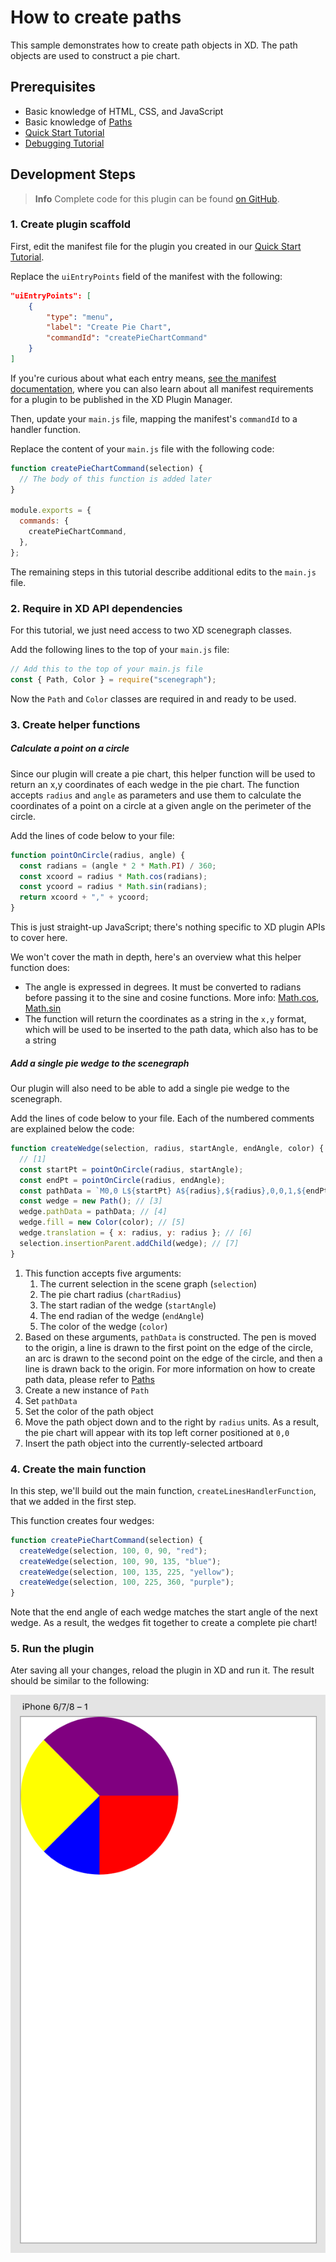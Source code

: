 # How to create paths

This sample demonstrates how to create path objects in XD. The path objects are used to construct a pie chart.

## Prerequisites

- Basic knowledge of HTML, CSS, and JavaScript
- Basic knowledge of [Paths](https://developer.mozilla.org/en-US/docs/Web/SVG/Tutorial/Paths)
- [Quick Start Tutorial](/tutorials/quick-start/)
- [Debugging Tutorial](/tutorials/debugging/)

## Development Steps

> **Info**
> Complete code for this plugin can be found [on GitHub](https://github.com/AdobeXD/Plugin-Samples/tree/master/how-to-create-path-objects).

### 1. Create plugin scaffold

First, edit the manifest file for the plugin you created in our [Quick Start Tutorial](/tutorials/quick-start/).

Replace the `uiEntryPoints` field of the manifest with the following:

```json
"uiEntryPoints": [
    {
        "type": "menu",
        "label": "Create Pie Chart",
        "commandId": "createPieChartCommand"
    }
]
```

If you're curious about what each entry means, [see the manifest documentation](/reference/structure/manifest/), where you can also learn about all manifest requirements for a plugin to be published in the XD Plugin Manager.

Then, update your `main.js` file, mapping the manifest's `commandId` to a handler function.

Replace the content of your `main.js` file with the following code:

```js
function createPieChartCommand(selection) {
  // The body of this function is added later
}

module.exports = {
  commands: {
    createPieChartCommand,
  },
};
```

The remaining steps in this tutorial describe additional edits to the `main.js` file.

### 2. Require in XD API dependencies

For this tutorial, we just need access to two XD scenegraph classes.

Add the following lines to the top of your `main.js` file:

```js
// Add this to the top of your main.js file
const { Path, Color } = require("scenegraph");
```

Now the `Path` and `Color` classes are required in and ready to be used.

### 3. Create helper functions

##### Calculate a point on a circle

Since our plugin will create a pie chart, this helper function will be used to return an x,y coordinates of each wedge in the pie chart. The function accepts `radius` and `angle` as parameters and use them to calculate the coordinates of a point on a circle at a given angle on the perimeter of the circle.

Add the lines of code below to your file:

```js
function pointOnCircle(radius, angle) {
  const radians = (angle * 2 * Math.PI) / 360;
  const xcoord = radius * Math.cos(radians);
  const ycoord = radius * Math.sin(radians);
  return xcoord + "," + ycoord;
}
```

This is just straight-up JavaScript; there's nothing specific to XD plugin APIs to cover here.

We won't cover the math in depth, here's an overview what this helper function does:

- The angle is expressed in degrees. It must be converted to radians before passing it to the sine and cosine functions. More info: [Math.cos](https://developer.mozilla.org/en-US/docs/Web/JavaScript/Reference/Global_Objects/Math/cos), [Math.sin](https://developer.mozilla.org/en-US/docs/Web/JavaScript/Reference/Global_Objects/Math/sin)
- The function will return the coordinates as a string in the `x,y` format, which will be used to be inserted to the path data, which also has to be a string

##### Add a single pie wedge to the scenegraph

Our plugin will also need to be able to add a single pie wedge to the scenegraph.

Add the lines of code below to your file. Each of the numbered comments are explained below the code:

```js
function createWedge(selection, radius, startAngle, endAngle, color) {
  // [1]
  const startPt = pointOnCircle(radius, startAngle);
  const endPt = pointOnCircle(radius, endAngle);
  const pathData = `M0,0 L${startPt} A${radius},${radius},0,0,1,${endPt} L0,0`; // [2]
  const wedge = new Path(); // [3]
  wedge.pathData = pathData; // [4]
  wedge.fill = new Color(color); // [5]
  wedge.translation = { x: radius, y: radius }; // [6]
  selection.insertionParent.addChild(wedge); // [7]
}
```

1. This function accepts five arguments:
   1. The current selection in the scene graph (`selection`)
   1. The pie chart radius (`chartRadius`)
   1. The start radian of the wedge (`startAngle`)
   1. The end radian of the wedge (`endAngle`)
   1. The color of the wedge (`color`)
1. Based on these arguments, `pathData` is constructed. The pen is moved to the origin, a line is drawn to the first point on the edge of the circle, an arc is drawn to the second point on the edge of the circle, and then a line is drawn back to the origin. For more information on how to create path data, please refer to [Paths](https://developer.mozilla.org/en-US/docs/Web/SVG/Tutorial/Paths)
1. Create a new instance of `Path`
1. Set `pathData`
1. Set the color of the path object
1. Move the path object down and to the right by `radius` units. As a result, the pie chart will appear with its top left corner positioned at `0,0`
1. Insert the path object into the currently-selected artboard

### 4. Create the main function

In this step, we'll build out the main function, `createLinesHandlerFunction`, that we added in the first step.

This function creates four wedges:

```js
function createPieChartCommand(selection) {
  createWedge(selection, 100, 0, 90, "red");
  createWedge(selection, 100, 90, 135, "blue");
  createWedge(selection, 100, 135, 225, "yellow");
  createWedge(selection, 100, 225, 360, "purple");
}
```

Note that the end angle of each wedge matches the start angle of the next wedge. As a result, the wedges fit together to create a complete pie chart!

### 5. Run the plugin

Ater saving all your changes, reload the plugin in XD and run it. The result should be similar to the following:

![Created pie chart](../../images/pie-chart.png)
